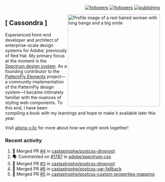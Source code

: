 <p align="right"><a rel="me" href="https://front-end.social/@castastrophe">
    <img alt="followers" title="Follow me on Mastodon" src="https://img.shields.io/mastodon/follow/109297102751309835?domain=https%3A%2F%2Ffront-end.social&label=Follow&logo=mastodon&logoColor=white&style=for-the-badge&labelColor=008080&color=006969"/></a>
  <a href="https://codepen.io/castastrophe/">
    <img alt="followers" title="Follow me on CodePen" src="https://img.shields.io/badge/16-1?color=640464&labelColor=7c007c&style=for-the-badge&logo=codepen&label=Follow"/></a>
<a href="https://castastrophe.medium.com/">
    <img alt="publishing" title="View articles on Medium" src="https://img.shields.io/badge/107-1?color=666&labelColor=444&label=subscribe&logo=medium&logoColor=white&style=for-the-badge"/></a>
    </p>
    
<img align="right" src="https://user-images.githubusercontent.com/1840295/209837133-f6b4d7a5-2117-4634-83b8-a635fb49a96a.png" height="300" alt="Profile image of a red-haired woman with long bangs and a big smile">

## [&nbsp;Cassondra&nbsp;]
    
Experienced front-end developer and architect of enterprise-scale design systems for Adobe; previously of Red Hat. My primary focus at the moment is the [Spectrum design system](https://github.com/adobe/spectrum-css). As a founding contributor to the [PatternFly&nbsp;Elements](https://github.com/patternfly/patternfly-elements) project&mdash;a community implementation of the PatternFly design system&mdash;I became intimately familiar with the nuances of styling web components. To this end, I have been compiling a book with my learnings and hope to make it available later this year.

Visit [allons-y.llc](http://allons-y.llc/) for more about how we might work together!

### Recent activity

<!--START_SECTION:activity-->
1. 🎉 Merged PR [#4](https://github.com/castastrophe/postcss-droproot/pull/4) in [castastrophe/postcss-droproot](https://github.com/castastrophe/postcss-droproot)
2. 🗣 Commented on [#1787](https://github.com/adobe/spectrum-css/issues/1787) in [adobe/spectrum-css](https://github.com/adobe/spectrum-css)
3. 🎉 Merged PR [#3](https://github.com/castastrophe/postcss-droproot/pull/3) in [castastrophe/postcss-droproot](https://github.com/castastrophe/postcss-droproot)
4. 🎉 Merged PR [#6](https://github.com/castastrophe/postcss-var-fallback/pull/6) in [castastrophe/postcss-var-fallback](https://github.com/castastrophe/postcss-var-fallback)
5. 🎉 Merged PR [#5](https://github.com/castastrophe/postcss-custom-properties-mapping/pull/5) in [castastrophe/postcss-custom-properties-mapping](https://github.com/castastrophe/postcss-custom-properties-mapping)
<!--END_SECTION:activity-->
